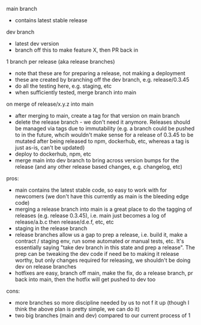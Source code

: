 
main branch
- contains latest stable release

dev branch
- latest dev version
- branch off this to make feature X, then PR back in

1 branch per release (aka release branches)
- note that these are for preparing a release, not making a deployment
- these are created by branching off the dev branch, e.g. release/0.3.45
- do all the testing here, e.g. staging, etc
- when sufficiently tested, merge branch into main

on merge of release/x.y.z into main
- after merging to main, create a tag for that version on main branch
- delete the release branch - we don't need it anymore. Releases should be managed via tags due to immutability (e.g.   a branch could be pushed to in the future, whcih wouldn't make sense for a release of 0.3.45 to be mutated after being released to npm, dockerhub, etc, whereas a tag is just as-is, can't be updated)
- deploy to dockerhub, npm, etc
- merge main into dev branch to bring across version bumps for the release (and any other release based changes, e.g. changelog, etc)

pros:
- main contains the latest stable code, so easy to work with for newcomers (we don't have this currently as main is the bleeding edge code)
- merging a release branch into main is a great place to do the tagging of releases (e.g. release 0.3.45), i.e. main just becomes a log of release/a.b.c then release/d.e.f, etc, etc
- staging in the release branch
- release branches allow us a gap to prep a release, i.e. build it, make a contract / staging env, run some automated or manual tests, etc. It's essentially saying "take dev branch in this state and prep a release". The prep can be tweaking the dev code if need be to making it release worthy, but only changes required for releasing, we shouldn't be doing dev on release branches
- hotfixes are easy, branch off main, make the fix, do a release branch, pr back into main, then the hotfix will get pushed to dev too

cons:
- more branches so more discipline needed by us to not f it up (though I think the above plan is pretty simple, we can do it)
- two big branches (main and dev) compared to our current process of 1
